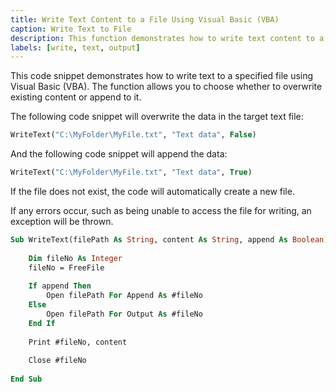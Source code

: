 ```yaml
---
title: Write Text Content to a File Using Visual Basic (VBA)
caption: Write Text to File
description: This function demonstrates how to write text content to a file using Visual Basic (VBA), with the option to overwrite or append the content.
labels: [write, text, output]
---
```


This code snippet demonstrates how to write text to a specified file using Visual Basic (VBA). The function allows you to choose whether to overwrite existing content or append to it.

The following code snippet will overwrite the data in the target text file:

```vb
WriteText("C:\MyFolder\MyFile.txt", "Text data", False)
```

And the following code snippet will append the data:

```vb
WriteText("C:\MyFolder\MyFile.txt", "Text data", True)
```

If the file does not exist, the code will automatically create a new file.

If any errors occur, such as being unable to access the file for writing, an exception will be thrown.

```vb
Sub WriteText(filePath As String, content As String, append As Boolean)
    
    Dim fileNo As Integer
    fileNo = FreeFile
    
    If append Then
        Open filePath For Append As #fileNo
    Else
        Open filePath For Output As #fileNo
    End If
    
    Print #fileNo, content
    
    Close #fileNo
    
End Sub
```